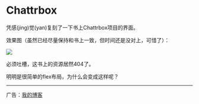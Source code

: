 # Chattrbox

凭感(jing)觉(yan)复刻了一下书上Chattrbox项目的界面。

效果图（虽然已经尽量保持和书上一致，但时间还是没对上，可惜了）：

![](https://i.loli.net/2019/07/22/5d35a4ef7e27e74643.png)

必须吐槽，这书上的资源居然404了。

明明是很简单的flex布局，为什么会变成这样呢？

---

广告：[我的博客](https://blog.csdn.net/HermitSun)

